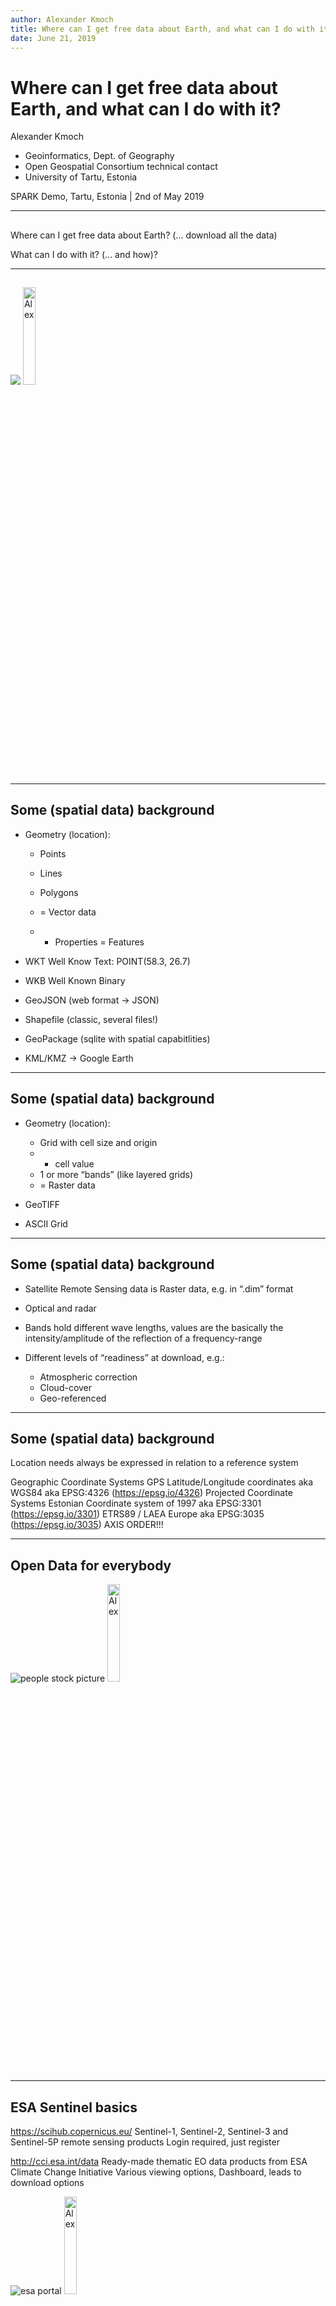 ```yaml
---
author: Alexander Kmoch
title: Where can I get free data about Earth, and what can I do with it?
date: June 21, 2019
---
```


# Where can I get free data about Earth, and what can I do with it?

Alexander Kmoch

- Geoinformatics, Dept. of Geography
- Open Geospatial Consortium technical contact
- University of Tartu, Estonia

SPARK Demo, Tartu, Estonia | 2nd of May 2019

---

##

Where can I get free data about Earth?
(... download all the data)

What can I do with it?
(... and how)?

---

##

![](images/spatial_doodle.png)
<img width="20%" data-src="images/spatial_doodle.png" alt="Alex">

---

## Some (spatial data) background

- Geometry (location):

  - Points
  - Lines
  - Polygons
  - = Vector data
  
  - + Properties = Features

- WKT Well Know Text: POINT(58.3, 26.7)
- WKB Well Known Binary

- GeoJSON (web format -> JSON)
- Shapefile (classic, several files!)
- GeoPackage (sqlite with spatial capabitlities)
- KML/KMZ -> Google Earth

---

## Some (spatial data) background

- Geometry (location):

  - Grid with cell size and origin
  - + cell value
  - 1 or more “bands” (like layered grids)
  - = Raster data

- GeoTIFF
- ASCII Grid

---

## Some (spatial data) background

- Satellite Remote Sensing data is Raster data, e.g. in “.dim” format
- Optical and radar

- Bands hold different wave lengths, values are the basically the intensity/amplitude of the reflection of a frequency-range

- Different levels of “readiness” at download, e.g.:
  - Atmospheric correction
  - Cloud-cover
  - Geo-referenced

---

## Some (spatial data) background

Location  needs always be expressed in relation to a reference system

Geographic Coordinate Systems
GPS Latitude/Longitude coordinates aka WGS84 aka EPSG:4326 (https://epsg.io/4326)
Projected Coordinate Systems
Estonian Coordinate system of 1997 aka EPSG:3301 (https://epsg.io/3301)
ETRS89 / LAEA Europe aka EPSG:3035 (https://epsg.io/3035)
AXIS ORDER!!!

---

## Open Data for everybody

![people stock picture](images/people_pic.png)
<img width="20%" data-src="images/people_pic.png" alt="Alex">

---

## ESA Sentinel basics

https://scihub.copernicus.eu/ Sentinel-1, Sentinel-2, Sentinel-3 and Sentinel-5P remote sensing products
Login required, just register

http://cci.esa.int/data Ready-made thematic EO data products from ESA Climate Change Initiative
Various viewing options, Dashboard, leads to download options

![esa portal](images/esa_portal1.png)
<img width="20%" data-src="images/esa_portal1.png" alt="Alex">

---

## ESA for Estonia: ESTHUB

https://geoportaal.maaamet.ee/est/Teenused/ESTHub-p629.html (Informative Landing page)

https://ehdatahub.maaamet.ee/dhus/#/home (Sentinel Data for Estonia)

![esthub portal](images/esa_portal2.png)
<img width="20%" data-src="images/esa_portal2.png" alt="Alex">

---

## NASA and USGS

https://open.nasa.gov/open-data/

https://earthexplorer.usgs.gov/

---

## Conventional Geodata and Open Data in/for Estonia

Maa-amet / Estonian Land Board

- https://geoportaal.maaamet.ee/est/Andmed-ja-kaardid-p1.html
- https://geoportaal.maaamet.ee/eng/Maps-and-Data-p58.html

Estonian Open Government Data Portal

- https://opendata.riik.ee/en/


![maaamet portal](images/maaamet.png)
<img width="20%" data-src="images/maaamet.png" alt="Alex">

---

## Conventional Geodata and Open Data EU/International

The GEOSS portal, Earth Observation data from archives all over the world, implemented & operated by the European Space Agency.

- http://www.geoportal.org/

European INSPIRE Geoportal

- http://inspire-geoportal.ec.europa.eu/

---

##

![GEOSS geoportal](images/geoportal.png)
<img width="20%" data-src="images/geoportal.png" alt="Alex">

---

##

![INSPIRE geoportal](images/inspire.png)
<img width="20%" data-src="images/inspire.png" alt="Alex">

---

##

Data Processing

Spatial Context

GIS

![process blocks](processingblocks.png)
<img width="20%" data-src="images/processingblocks.png" alt="Alex">

---

## ESA SNAP Toolbox

SNAP Toolbox

- http://step.esa.int/main/toolboxes/snap/
- https://sentinels.copernicus.eu/web/sentinel/user-guides

Advanced capabilities for the ESA Climate Change Initiative products

- http://climatetoolbox.io/

---

##

![SNAP toolbox download](images/snap_download.png)
<img width="20%" data-src="images/snap_download.png" alt="Alex">

---

## Collaborative Online Processing

https://www.sentinel-hub.com/ 

For processing online, needs registration and a “project”

https://ehcalvalus.maaamet.ee/calest/calvalus.jsp (Processing, Estonian version of Sentinel HUB)

---

## More Open Source and Open Edu

QGIS, formerly Quantum GIS (https://www.qgis.org)

GDAL (comes also with QGIS installs)

Python libraries: shapely, geopandas, rasterio, gdal, eo-learn

Java: Java Topology Suite (JTS), GeoTools, SNAP toolbox

---

##

![qgis](images/qgis_install.png)
<img width="20%" data-src="images/qgis_install.png" alt="Alex">

---

## More Open Source and Open Edu

Estonian Remote Sensing Resources: https://kaugseire.ee/

Python geospatial introduction, shapely and geopandas: https://kodu.ut.ee/~kmoch/geopython2018/index.html 

R geospatial introduction: http://aasa.ut.ee/Rspatial/

---

##

![satellites list](images/satify_list.png)
<img width="20%" data-src="images/satify_list.png" alt="Alex">

---

## More Open Source and Open Edu


SpaceApps Tartu 2018 Satify: https://spacetartu.herokuapp.com/

https://gisgeography.com/satellite-list/

https://gisgeography.com/100-earth-remote-sensing-applications-uses/

---

## Introduction to SNAP

<iframe width="560" height="315" src="https://www.youtube.com/embed/9Y_5Q-932mM" frameborder="0" allow="accelerometer; autoplay; encrypted-media; gyroscope; picture-in-picture" allowfullscreen></iframe>

---

## Thank you & See you @SpaceTech!

- Alexander Kmoch
- Geoinformatics, Dept. of Geography
- Open Geospatial Consortium technical contact
- University of Tartu, Estonia

- E:  alexander.Kmoch (at) ut.ee
- T:  https://twitter.com/allixender
- L:  https://www.linkedin.com/in/allixender/

![Alex Kmoch](images/alex.png)
<img width="20%" data-src="images/alex.png" alt="Alex">


## Appendix: GIS and Remote Sensing web blog resources

- https://gisgeography.com/satellite-list/
- https://gisgeography.com/category/remote-sensing/page/3/
- https://gisgeography.com/100-earth-remote-sensing-applications-uses/

- https://2018.spaceappschallenge.org/challenges/what-world-needs-now/globe-observer/teams/satify/stream

---

## Appendix: ESA Open Data links

- Sentinel Hub
- SNAP

- http://climatetoolbox.io/
- http://step.esa.int/main/toolboxes/snap/

- http://www.geoportal.org/

- http://open.esa.int/

- https://earth.esa.int/

- https://earth.esa.int/web/guest/data-access/how-to-access-esa-data
- https://sentinels.copernicus.eu/web/sentinel/user-guides
- https://earth.esa.int/web/guest/data-access/browse-data-products
- https://earth.esa.int/web/guest/missions/esa-operational-eo-missions/smos/multimedia-book

---

## Appendix: Machine learning and software tutorials:

- sentinel-hub/eo-learn python library https://github.com/sentinel-hub/eo-learn
- and a nice article related to it: https://medium.com/sentinel-hub/land-cover-classification-with-eo-learn-part-1-2471e8098195

- https://rastervision.io/

- or a deeplearning Sea Temperature Convolutional LSTM example https://deeplearning4j.org/tutorials/15-sea-temperature-convolutional-lstm-example

---

## Appendix: Further links and resources for GIS and Geospatial Big data

- http://www.rasdaman.org
- https://www.opendatacube.org/

- https://earthengine.google.com/
- https://earthexplorer.usgs.gov
- https://landsatlook.usgs.gov
- https://glovis.usgs.gov

- https://cloud.google.com/storage/docs/public-data-sets/landsat
- https://aws.amazon.com/public-data-sets/landsat

- https://landsat.gsfc.nasa.gov/the-worldwide-reference-system/
- https://landsat.usgs.gov/landsat-global-archive-consolidation-lgac
- http://rsgislib.org/arcsi/
